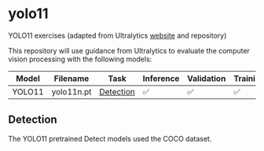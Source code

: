 # yolo11
YOLO11 exercises (adapted from Ultralytics [website](https://docs.ultralytics.com/models/yolo11/) and repository)

This repository will use guidance from Ultralytics to evaluate the computer vision processing with the following models:

| Model | Filename | Task          | Inference | Validation | Training | Export |
|-------|----------|---------------|-----------|------------|----------|--------|
| YOLO11 | yolo11n.pt | [Detection](https://docs.ultralytics.com/tasks/detect/) | :white_check_mark: | :white_check_mark: | :white_check_mark: | :white_check_mark: |

## Detection
The YOLO11 pretrained Detect models used the COCO dataset.
